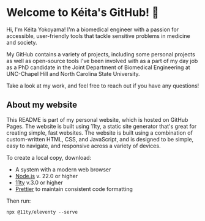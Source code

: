 # Welcome to Kéita's GitHub! 👋

Hi, I'm Kéita Yokoyama! I'm a biomedical engineer with a passion for accessible, user-friendly tools that tackle sensitive problems in medicine and society.

My GitHub contains a variety of projects, including some personal projects as well as open-source tools I've been involved with as a part of my day job as a PhD candidate in the Joint Department of Biomedical Engineering at UNC-Chapel Hill and North Carolina State University.

Take a look at my work, and feel free to reach out if you have any questions!

## About my website

This README is part of my personal website, which is hosted on GitHub Pages. The website is built using 11ty, a static site generator that's great for creating simple, fast websites. The website is built using a combination of custom-written HTML, CSS, and JavaScript, and is designed to be simple, easy to navigate, and responsive across a variety of devices.

To create a local copy, download:

- A system with a modern web browser
- [Node.js](https://nodejs.org/en/) v. 22.0 or higher
- [11ty](https://www.11ty.dev/) v.3.0 or higher
- [Prettier](https://prettier.io/) to maintain consistent code formatting

Then run:

```
npx @11ty/eleventy --serve
```
